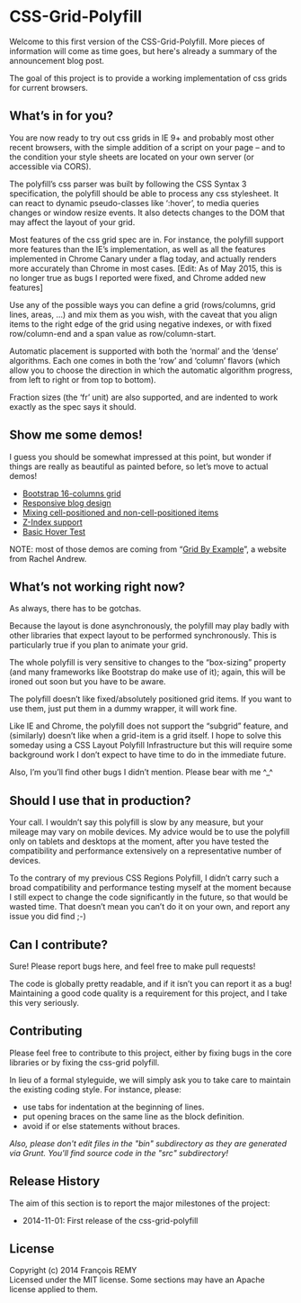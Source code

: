 # CSS-Grid-Polyfill

Welcome to this first version of the CSS-Grid-Polyfill. More pieces of information will come as time goes, but here's already a summary of the announcement blog post.

The goal of this project is to provide a working implementation of css grids for current browsers.



## What’s in for you?
You are now ready to try out css grids in IE 9+ and probably most other recent browsers, with the simple addition of a script on your page – and to the condition your style sheets are located on your own server (or accessible via CORS).

The polyfill’s css parser was built by following the CSS Syntax 3 specification, the polyfill should be able to process any css stylesheet. It can react to dynamic pseudo-classes like ‘:hover’, to media queries changes or window resize events. It also detects changes to the DOM that may affect the layout of your grid. 

Most features of the css grid spec are in. For instance, the polyfill support more features than the IE’s implementation, as well as all the features implemented in Chrome Canary under a flag today, and actually renders more accurately than Chrome in most cases. [Edit: As of May 2015, this is no longer true as bugs I reported were fixed, and Chrome added new features]

Use any of the possible ways you can define a grid (rows/columns, grid lines, areas, …) and mix them as you wish, with the caveat that you align items to the right edge of the grid using negative indexes, or with fixed row/column-end and a span value as row/column-start.

Automatic placement is supported with both the ‘normal’ and the ‘dense’ algorithms. Each one comes in both the ‘row’ and ‘column’ flavors (which allow you to choose the direction in which the automatic algorithm progress, from left to right or from top to bottom). 

Fraction sizes (the ‘fr’ unit) are also supported, and are indented to work exactly as the spec says it should.



## Show me some demos!
I guess you should be somewhat impressed at this point, but wonder if things are really as beautiful as painted before, so let’s move to actual demos!

* [Bootstrap 16-columns grid](https://rawgit.com/FremyCompany/css-grid-polyfill/master/demo/css-grid/layout4.html)
* [Responsive blog design](https://rawgit.com/FremyCompany/css-grid-polyfill/master/demo/css-grid/layout3.html)
* [Mixing cell-positioned and non-cell-positioned items](https://rawgit.com/FremyCompany/css-grid-polyfill/master/demo/css-grid/example19.html)
* [Z-Index support](https://rawgit.com/FremyCompany/css-grid-polyfill/master/demo/css-grid/example17.html)
* [Basic Hover Test](https://rawgit.com/FremyCompany/css-grid-polyfill/master/demo/css-grid/basic-hover-test.html)

NOTE: most of those demos are coming from “[Grid By Example](http://gridbyexample.com/)”, a website from Rachel Andrew.



## What’s not working right now?
As always, there has to be gotchas. 

Because the layout is done asynchronously, the polyfill may play badly with other libraries that expect layout to be performed synchronously. This is particularly true if you plan to animate your grid.

The whole polyfill is very sensitive to changes to the “box-sizing” property (and many frameworks like Bootstrap do make use of it); again, this will be ironed out soon but you have to be aware.

The polyfill doesn’t like fixed/absolutely positioned grid items. If you want to use them, just put them in a dummy wrapper, it will work fine.

Like IE and Chrome, the polyfill does not support the “subgrid” feature, and (similarly) doesn’t like when a grid-item is a grid itself. I hope to solve this someday using a CSS Layout Polyfill Infrastructure but this will require some background work I don’t expect to have time to do in the immediate future.

Also, I’m you’ll find other bugs I didn’t mention. Please bear with me ^_^



## Should I use that in production?
Your call. I wouldn’t say this polyfill is slow by any measure, but your mileage may vary on mobile devices. My advice would be to use the polyfill only on tablets and desktops at the moment, after you have tested the compatibility and performance extensively on a representative number of devices. 

To the contrary of my previous CSS Regions Polyfill, I didn’t carry such a broad compatibility and performance testing myself at the moment because I still expect to change the code significantly in the future, so that would be wasted time. That doesn’t mean you can’t do it on your own, and report any issue you did find ;-)




## Can I contribute?
Sure! Please report bugs here, and feel free to make pull requests! 

The code is globally pretty readable, and if it isn’t you can report it as a bug! Maintaining a good code quality is a requirement for this project, and I take this very seriously.



## Contributing
Please feel free to contribute to this project, either by fixing bugs in the core libraries or by fixing the css-grid polyfill. 

In lieu of a formal styleguide, we will simply ask you to take care to maintain the existing coding style. For instance, please:
  * use tabs for indentation at the beginning of lines.
  * put opening braces on the same line as the block definition.
  * avoid if or else statements without braces.

_Also, please don't edit files in the "bin" subdirectory as they are generated via Grunt. You'll find source code in the "src" subdirectory!_



## Release History

The aim of this section is to report the major milestones of the project: 

  * 2014-11-01: First release of the css-grid-polyfill


## License
Copyright (c) 2014 François REMY  
Licensed under the MIT license. Some sections may have an Apache license applied to them.
